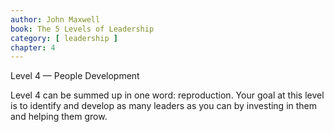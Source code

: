```yaml
---
author: John Maxwell
book: The 5 Levels of Leadership
category: [ leadership ]
chapter: 4
---
```

Level 4 — People Development

Level 4 can be summed up in one word: reproduction. Your goal at this level is to identify and develop as many leaders as you can by investing in them and helping them grow.